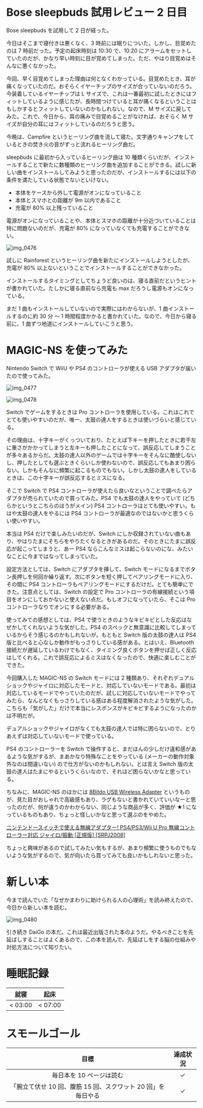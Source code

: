 # Bose sleepbuds 試用レビュー 2 日目
Bose sleepbuds を試用して 2 日が経った。

今日はそこまで寝付きは悪くなく、3 時前には眠りについた。しかし、目覚めたのは 7 時前だった。予定の起床時刻は 10:30 で、10:20 にアラームをセットしていたのだが、かなり早い時刻に目が覚めてしまった。ただ、やはり目覚めはそんなに悪くなかった。

今回、早く目覚めてしまった理由は何となくわかっている。目覚めたとき、耳が痛くなっていたのだ。おそらくイヤーチップのサイズが合っていないのだろう。今装着しているイヤーチップは L サイズで、これは一番最初に試したときにはフィットしているように感じたが、長時間つけていると耳が痛くなるということはもしかするとフィットしていないのかもしれない。なので、M サイズに戻してみた。これで、今日から、耳の痛みで目覚めることがなければ、おそらく M サイズが自分の耳にはフィットしているのだろうと思う。

今晩は、Campfire というヒーリング曲を流して寝た。文字通りキャンプをしているときの焚き火の音がずっと流れるヒーリング曲だ。

sleepbuds に最初から入っているヒーリング曲は 10 種類くらいだが、インストールすることで新たに数種類のヒーリング曲を追加することができる。試しに新しい曲をインストールしてみようと思ったのだが、インストールするには以下の条件を満たしている状態でないといけない。

- 本体をケースから外して電源がオンになっていること
- 本体とスマホとの距離が 9m 以内であること
- 充電が 80% 以上残っていること

電源がオンになっていることや、本体とスマホの距離が十分近づいていることは特に問題ないのだが、充電が 80% になっていなくても充電することができない。

![img_0476](https://noraworld.github.io/box-bulbasaur/2018/12/img_0476.png)

試しに Rainforest というヒーリング曲を新たにインストールしようとしたが、充電が 80% 以上ないということでインストールすることができなかった。

インストールするタイミングとしてちょうど良いのは、寝る直前だというヒントが書かれていた。たしかに寝る直前なら充電も max だろうし電源もオンになっている。

まだ 1 曲もインストールしていないので実際にはわからないが、1 曲インストールするのに約 30 分 〜 1 時間程度かかると書かれていた。なので、今日から寝る前に、1 曲ずつ地道にインストールしていこうと思う。

# MAGIC-NS を使ってみた
Nintendo Switch で WiiU や PS4 のコントローラが使える USB アダプタが届いたので使ってみた。

![img_0477](https://noraworld.github.io/box-bulbasaur/2018/12/img_0477.jpg)

![img_0478](https://noraworld.github.io/box-bulbasaur/2018/12/img_0478.jpg)

Switch でゲームをするときは Pro コントローラを使用している。これはこれでとても使いやすいのだが、唯一、太鼓の達人をするときは使いづらいと感じている。

その理由は、十字キーがくっついており、たとえば下キーを押したときに若干左に重さがかかってしまうと左キーも押したことになって、誤反応してしまうことが多々あるからだ。太鼓の達人以外のゲームでは十字キーをそんなに酷使しないし、押したとしても選ぶときくらいしか使わないので、誤反応してもあまり困らない。しかもそんなに頻繁に起こるものでもない。しかし太鼓の達人をしているときは、この十字キーが誤反応するとミスになる。

そこで Switch で PS4 コントローラが使えたら良いなということで調べたらアダプタが売られていたので買ってみた。PS4 でも太鼓の達人をやっていて (どちらかというとこちらのほうがメイン) PS4 コントローラはとても使いやすい。もはや太鼓の達人をやるには PS4 コントローラが最適なのではないかと思うくらい使いやすい。

本当は PS4 だけで楽しみたいのだが、Switch にしか収録されていない曲もあり、やはりたまにそちらをやりたくなるときがあるのだ。そのときにたまに誤反応が起こってしまうと、あー PS4 ならこんなミスは起こらないのにな、みたいなことに今まではなってしまっていた。

設定方法としては、Switch にアダプタを挿して、Switch モードになるまでボタン長押しを何回か繰り返す。次にボタンを短く押してペアリングモードに入り、その間に PS4 コントローラもペアリングモードにするだけだ。とても簡単にできた。注意点としては、Switch の設定で Pro コントローラの有線接続という項目をオンにしておかないと使えない点だ。もしオフになっていたら、そこは Pro コントローラなりでオンにする必要がある。

使ってみての感想としては、PS4 で使うときのようなキビキビとした反応はなぜかしてくれないような気がした。PS4 のスペックと無意識に比較してしまっているからそう感じるのかもしれないが。もともと Switch 版の太鼓の達人は PS4 版と比べると心なしか動作がもっさりしている感がある。とはいえ、Bluetooth 接続だが遅延しているわけでもなく、タイミング良くボタンを押せば正しく反応はしてくれる。これで誤反応によるミスはなくなったので、快適に楽しむことができた。

今回購入した MAGIC-NS の Switch モードには 2 種類あり、それぞれデュアルショックやジャイロに対応したモードと、対応していないモードである。最初は対応しているモードでやっていたのだが、試しに対応していないモードでやってみたら、なんとなくもっさりしている感はある程度解消されたような気がした。こちらも「気がした」だけで本当にレスポンスがキビキビするようになったのかは不明だが。

デュアルショックやジャイロがなくても太鼓の達人では特に困らないので、とりあえずは対応していないモードで使っている。

PS4 のコントローラーを Switch で操作すると、まだほんの少しだけ違和感があるような気がするが、まあかなり特殊なことをやっている (メーカーの動作対象外なのは間違いない) ので仕方がないのかもしれない。とは言え Switch 版の太鼓の達人はたまにやるというくらいなので、それほど困らないかなと思っている。

ちなみに、MAGIC-NS のほかには [8Bitdo USB Wireless Adapter](https://www.amazon.co.jp/s/ref=nb_sb_noss?field-keywords=8Bitdo+USB+Wireless+Adapter) というものが、見た目がおしゃれで高級感もあり、ラグもないと書かれていていいなーと思ったのだが、何が違うのかわからない、同じような商品が多く、評価が ★1 になっているものもあり、ちょっと怪しいかなと思って選ぶのをやめた。

[ニンテンドースイッチで使える無線アダプター! PS4/PS3/Wii U Pro 無線コントローラー対応 ジャイロ/振動 [正規版] [SRPJ2008]](https://www.amazon.co.jp/%E3%83%8B%E3%83%B3%E3%83%86%E3%83%B3%E3%83%89%E3%83%BC%E3%82%B9%E3%82%A4%E3%83%83%E3%83%81%E3%81%A7%E4%BD%BF%E3%81%88%E3%82%8B%E7%84%A1%E7%B7%9A%E3%82%A2%E3%83%80%E3%83%97%E3%82%BF%E3%83%BC-PS4-%E7%84%A1%E7%B7%9A%E3%82%B3%E3%83%B3%E3%83%88%E3%83%AD%E3%83%BC%E3%83%A9%E3%83%BC%E5%AF%BE%E5%BF%9C-%E3%82%B8%E3%83%A3%E3%82%A4%E3%83%AD-SRPJ2008/dp/B0786JC6VW)

ちょっと興味があるので試してみたい気もするが、あまり頻繁に使うものでもないような気がするので、気が向いたら買ってみても良いかもしれないと思った。

# 新しい本
今まで読んでいた「なぜかまわりに助けられる人の心理術」を読み終えたので、今日から新しい本を読む。

![img_0480](https://noraworld.github.io/box-bulbasaur/2018/12/img_0480.jpg)

引き続き DaiGo の本だ。これは最近出版された本のようだ。やるべきことを先延ばしすることはよくあるので、この本を読んで、先延ばしをする脳の仕組みや対処方法について知りたい。

# 睡眠記録
| 就寝 | 起床 |
|:---:|:---:|
| < 03:00 | < 07:00 |

# スモールゴール
| 目標 | 達成状況 |
|:---:|:---:|
| 毎日本を 10 ページは読む | ✓ |
| 「腕立て伏せ 10 回、腹筋 15 回、スクワット 20 回」を毎日やる | ✓ |

